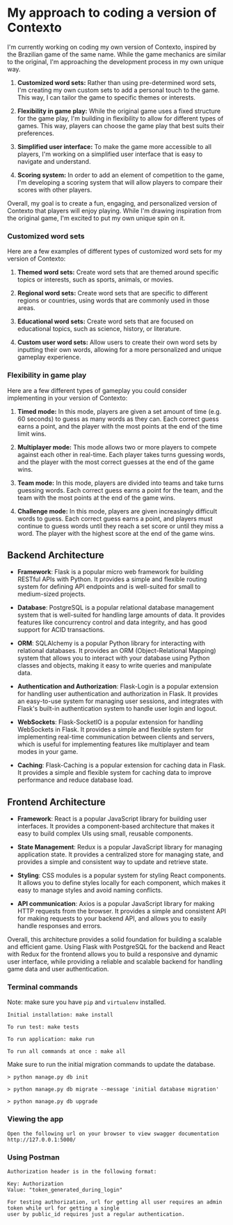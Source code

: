 # My approach to coding a version of Contexto

I'm currently working on coding my own version of Contexto, inspired by the Brazilian game of the same name. While the game mechanics are similar to the original, I'm approaching the development process in my own unique way.

1. **Customized word sets:** Rather than using pre-determined word sets, I'm creating my own custom sets to add a personal touch to the game. This way, I can tailor the game to specific themes or interests.

2. **Flexibility in game play:** While the original game uses a fixed structure for the game play, I'm building in flexibility to allow for different types of games. This way, players can choose the game play that best suits their preferences.

3. **Simplified user interface:** To make the game more accessible to all players, I'm working on a simplified user interface that is easy to navigate and understand.

4. **Scoring system:** In order to add an element of competition to the game, I'm developing a scoring system that will allow players to compare their scores with other players.

Overall, my goal is to create a fun, engaging, and personalized version of Contexto that players will enjoy playing. While I'm drawing inspiration from the original game, I'm excited to put my own unique spin on it.




### **Customized word sets**
Here are a few examples of different types of customized word sets for my version of Contexto:


1. **Themed word sets:** Create word sets that are themed around specific topics or interests, such as sports, animals, or movies.

2. **Regional word sets:** Create word sets that are specific to different regions or countries, using words that are commonly used in those areas.

3. **Educational word sets:** Create word sets that are focused on educational topics, such as science, history, or literature.

4. **Custom user word sets:** Allow users to create their own word sets by inputting their own words, allowing for a more personalized and unique gameplay experience.



### **Flexibility in game play**
Here are a few different types of gameplay you could consider implementing in your version of Contexto:

1. **Timed mode:** In this mode, players are given a set amount of time (e.g. 60 seconds) to guess as many words as they can. Each correct guess earns a point, and the player with the most points at the end of the time limit wins.

2. **Multiplayer mode:** This mode allows two or more players to compete against each other in real-time. Each player takes turns guessing words, and the player with the most correct guesses at the end of the game wins.

3. **Team mode:** In this mode, players are divided into teams and take turns guessing words. Each correct guess earns a point for the team, and the team with the most points at the end of the game wins.

4. **Challenge mode:** In this mode, players are given increasingly difficult words to guess. Each correct guess earns a point, and players must continue to guess words until they reach a set score or until they miss a word. The player with the highest score at the end of the game wins.




## Backend Architecture

- **Framework**: Flask is a popular micro web framework for building RESTful APIs with Python. It provides a simple and flexible routing system for defining API endpoints and is well-suited for small to medium-sized projects.

- **Database**: PostgreSQL is a popular relational database management system that is well-suited for handling large amounts of data. It provides features like concurrency control and data integrity, and has good support for ACID transactions.

- **ORM**: SQLAlchemy is a popular Python library for interacting with relational databases. It provides an ORM (Object-Relational Mapping) system that allows you to interact with your database using Python classes and objects, making it easy to write queries and manipulate data.

- **Authentication and Authorization**: Flask-Login is a popular extension for handling user authentication and authorization in Flask. It provides an easy-to-use system for managing user sessions, and integrates with Flask's built-in authentication system to handle user login and logout.

- **WebSockets**: Flask-SocketIO is a popular extension for handling WebSockets in Flask. It provides a simple and flexible system for implementing real-time communication between clients and servers, which is useful for implementing features like multiplayer and team modes in your game.

- **Caching**: Flask-Caching is a popular extension for caching data in Flask. It provides a simple and flexible system for caching data to improve performance and reduce database load.

## Frontend Architecture

- **Framework**: React is a popular JavaScript library for building user interfaces. It provides a component-based architecture that makes it easy to build complex UIs using small, reusable components.

- **State Management**: Redux is a popular JavaScript library for managing application state. It provides a centralized store for managing state, and provides a simple and consistent way to update and retrieve state.

- **Styling**: CSS modules is a popular system for styling React components. It allows you to define styles locally for each component, which makes it easy to manage styles and avoid naming conflicts.

- **API communication**: Axios is a popular JavaScript library for making HTTP requests from the browser. It provides a simple and consistent API for making requests to your backend API, and allows you to easily handle responses and errors.

Overall, this architecture provides a solid foundation for building a scalable and efficient game. Using Flask with PostgreSQL for the backend and React with Redux for the frontend allows you to build a responsive and dynamic user interface, while providing a reliable and scalable backend for handling game data and user authentication.

### Terminal commands
Note: make sure you have `pip` and `virtualenv` installed.

    Initial installation: make install

    To run test: make tests

    To run application: make run

    To run all commands at once : make all

Make sure to run the initial migration commands to update the database.
    
    > python manage.py db init

    > python manage.py db migrate --message 'initial database migration'

    > python manage.py db upgrade


### Viewing the app ###

    Open the following url on your browser to view swagger documentation
    http://127.0.0.1:5000/


### Using Postman ####

    Authorization header is in the following format:

    Key: Authorization
    Value: "token_generated_during_login"

    For testing authorization, url for getting all user requires an admin token while url for getting a single
    user by public_id requires just a regular authentication.
